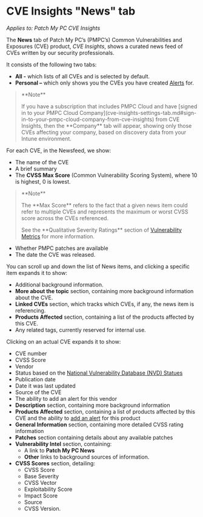 # CVE Insights "News" tab

_Applies to: Patch My PC CVE Insights_

The **News** tab of Patch My PC’s (PMPC’s) Common Vulnerabilities and Exposures (CVE) product, _CVE Insights_, shows a curated news feed of CVEs written by our security professionals.

It consists of the following two tabs:

* **All -** which lists of all CVEs and is selected by default.
* **Personal –** which only shows you the CVEs you have created [Alerts](cve-insights-alerts-tab.md) for.

> \*\*Note\*\*
>
> If you have a subscription that includes PMPC Cloud and have \[signed in to your PMPC Cloud Company]\(cve-insights-settings-tab.md#sign-in-to-your-pmpc-cloud-company-from-cve-insights) from CVE Insights, then the \*\*Company\*\* tab will appear, showing only those CVEs affecting your company, based on discovery data from your Intune environment.

For each CVE, in the Newsfeed, we show:

* The name of the CVE
* A brief summary
* The **CVSS Max Score** (Common Vulnerability Scoring System), where 10 is highest, 0 is lowest.

> \*\*Note\*\*
>
> The \*\*Max Score\*\* refers to the fact that a given news item could refer to multiple CVEs and represents the maximum or worst CVSS score across the CVEs referenced.
>
> See the \*\*Qualitative Severity Ratings\*\* section of [Vulnerability Metrics](https://nvd.nist.gov/vuln-metrics/cvss) for more information.

* Whether PMPC patches are available
* The date the CVE was released.

You can scroll up and down the list of News items, and clicking a specific item expands it to show:

* Additional background information.
* **More about the topic** section, containing more background information about the CVE.
* **Linked CVEs** section, which tracks which CVEs, if any, the news item is referencing.
* **Products Affected** section, containing a list of the products affected by this CVE.
* Any related tags, currently reserved for internal use.

Clicking on an actual CVE expands it to show:

* CVE number
* CVSS Score
* Vendor
* Status based on the [National Vulnerability Database (NVD) Statues](https://nvd.nist.gov/vuln/vulnerability-status#divNvdStatus)
* Publication date
* Date it was last updated
* Source of the CVE
* The ability to add an alert for this vendor
* **Description** section, containing more background information
* **Products Affected** section, containing a list of products affected by this CVE and the ability to [add an alert](cve-insights-alerts-tab.md#create-an-alert-from-the-alerts-tab) for this product
* **General Information** section, containing more detailed CVSS rating information
* **Patches** section containing details about any available patches
* **Vulnerability Intel** section, containing:
  * A link to **Patch My PC News**
  * **Other** links to background sources of information.
* **CVSS Scores** section, detailing:
  * CVSS Score
  * Base Severity
  * CVSS Vector
  * Exploitability Score
  * Impact Score
  * Source
  * CVSS Version.
